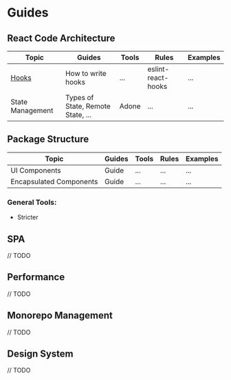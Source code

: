 # Guides

## React Code Architecture

| Topic                  | Guides                            | Tools | Rules              | Examples |
| ---------------------- | --------------------------------- | ----- | ------------------ | -------- |
| [Hooks](./react/hooks) | How to write hooks                | ...   | eslint-react-hooks | ...      |
| State Management       | Types of State, Remote State, ... | Adone | ...                | ...      |

## Package Structure

| Topic                   | Guides | Tools | Rules | Examples |
| ----------------------- | ------ | ----- | ----- | -------- |
| UI Components           | Guide  | ...   | ...   | ...      |
| Encapsulated Components | Guide  | ...   | ...   | ...      |

### General Tools:

- Stricter

## SPA

// TODO

## Performance

// TODO

## Monorepo Management

// TODO

## Design System

// TODO
